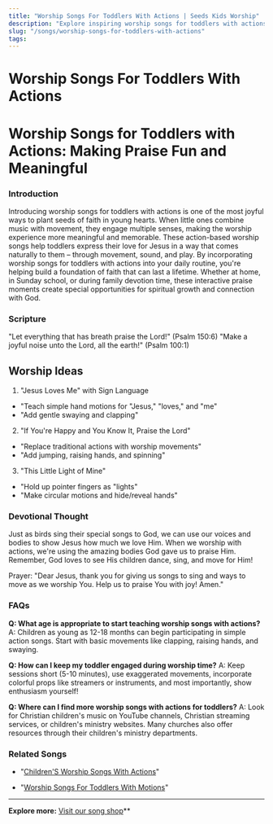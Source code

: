 ```yaml
---
title: "Worship Songs For Toddlers With Actions | Seeds Kids Worship"
description: "Explore inspiring worship songs for toddlers with actions for children's worship and faith development. Biblical music resources for families and ministry."
slug: "/songs/worship-songs-for-toddlers-with-actions"
tags:
---
```


# Worship Songs For Toddlers With Actions

# Worship Songs for Toddlers with Actions: Making Praise Fun and Meaningful

### Introduction
Introducing worship songs for toddlers with actions is one of the most joyful ways to plant seeds of faith in young hearts. When little ones combine music with movement, they engage multiple senses, making the worship experience more meaningful and memorable. These action-based worship songs help toddlers express their love for Jesus in a way that comes naturally to them – through movement, sound, and play. By incorporating worship songs for toddlers with actions into your daily routine, you're helping build a foundation of faith that can last a lifetime. Whether at home, in Sunday school, or during family devotion time, these interactive praise moments create special opportunities for spiritual growth and connection with God.

### Scripture
"Let everything that has breath praise the Lord!" (Psalm 150:6)
"Make a joyful noise unto the Lord, all the earth!" (Psalm 100:1)

## Worship Ideas
1. "Jesus Loves Me" with Sign Language
- "Teach simple hand motions for "Jesus," "loves," and "me"
- "Add gentle swaying and clapping"

2. "If You're Happy and You Know It, Praise the Lord"
- "Replace traditional actions with worship movements"
- "Add jumping, raising hands, and spinning"

3. "This Little Light of Mine"
- "Hold up pointer fingers as "lights"
- "Make circular motions and hide/reveal hands"

### Devotional Thought
Just as birds sing their special songs to God, we can use our voices and bodies to show Jesus how much we love Him. When we worship with actions, we're using the amazing bodies God gave us to praise Him. Remember, God loves to see His children dance, sing, and move for Him! 

Prayer: "Dear Jesus, thank you for giving us songs to sing and ways to move as we worship You. Help us to praise You with joy! Amen."

### FAQs
**Q: What age is appropriate to start teaching worship songs with actions?**
A: Children as young as 12-18 months can begin participating in simple action songs. Start with basic movements like clapping, raising hands, and swaying.

**Q: How can I keep my toddler engaged during worship time?**
A: Keep sessions short (5-10 minutes), use exaggerated movements, incorporate colorful props like streamers or instruments, and most importantly, show enthusiasm yourself!

**Q: Where can I find more worship songs with actions for toddlers?**
A: Look for Christian children's music on YouTube channels, Christian streaming services, or children's ministry websites. Many churches also offer resources through their children's ministry departments.

### Related Songs

- "[Children'S Worship Songs With Actions](/songs/children-s-worship-songs-with-actions/)"

- "[Worship Songs For Toddlers With Motions](/songs/worship-songs-for-toddlers-with-motions/)"

---

**Explore more:** [Visit our song shop](https://seedskidsworship.com/shop)**

<!-- Schema Markup -->
<script type="application/ld+json">
{
  "@context": "https://schema.org",
  "@type": "MusicRecording",
  "name": "Worship Songs For Toddlers With Actions",
  "byArtist": {
    "@type": "MusicGroup",
    "name": "Seeds Kids Worship"
  },
  "isFamilyFriendly": true,
  "url": "https://seedskidsworship.com/songs/worship-songs-for-toddlers-with-actions/"
}
</script>